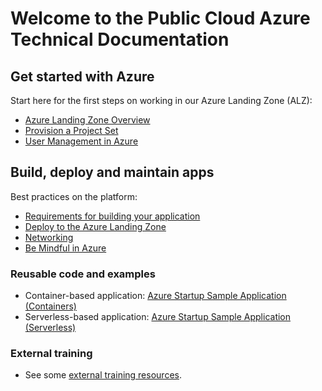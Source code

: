 # Welcome to the Public Cloud Azure Technical Documentation

## Get started with Azure

Start here for the first steps on working in our Azure Landing Zone (ALZ):

* [Azure Landing Zone Overview](get-started-with-azure/bc-govs-azure-landing-zone-overview.md)
* [Provision a Project Set](../welcome/provision-a-project-set.md)
* [User Management in Azure](design-build-deploy/user-management.md)

## Build, deploy and maintain apps

Best practices on the platform:

* [Requirements for building your application](design-build-deploy/requirements.md)
* [Deploy to the Azure Landing Zone](design-build-deploy/deploy-to-the-azure-landing-zone.md)
* [Networking](design-build-deploy/networking.md)
* [Be Mindful in Azure](best-practices/be-mindful.md)

### Reusable code and examples

* Container-based application: [Azure Startup Sample Application (Containers)](https://github.com/bcgov/azure-startup-sample-app-containers)
* Serverless-based application: [Azure Startup Sample Application (Serverless)](https://github.com/bcgov-c/ecf-azure-startup-sample-app-serverless)

### External training

* See some [external training resources](https://digital.gov.bc.ca/cloud/services/public/get-support/#training).
